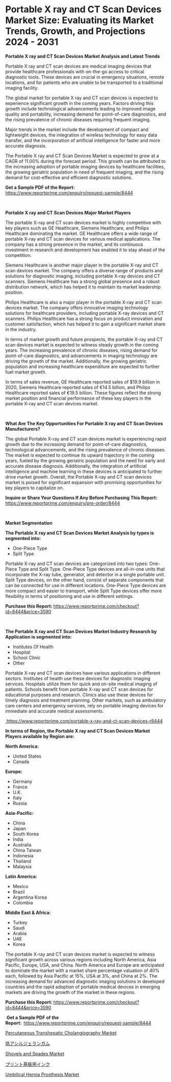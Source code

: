 <p><h1>Portable X ray and CT Scan Devices Market Size: Evaluating its Market Trends, Growth, and Projections 2024 - 2031</h1></p><p><strong>Portable X ray and CT Scan Devices Market Analysis and Latest Trends</strong></p>
<p><p>Portable X ray and CT scan devices are medical imaging devices that provide healthcare professionals with on-the-go access to critical diagnostic tools. These devices are crucial in emergency situations, remote locations, and for patients who are unable to be transported to a traditional imaging facility.</p><p>The global market for portable X ray and CT scan devices is expected to experience significant growth in the coming years. Factors driving this growth include technological advancements leading to improved image quality and portability, increasing demand for point-of-care diagnostics, and the rising prevalence of chronic diseases requiring frequent imaging.</p><p>Major trends in the market include the development of compact and lightweight devices, the integration of wireless technology for easy data transfer, and the incorporation of artificial intelligence for faster and more accurate diagnosis.</p><p>The Portable X ray and CT Scan Devices Market is expected to grow at a CAGR of 11.00% during the forecast period. This growth can be attributed to the increasing adoption of portable imaging devices by healthcare facilities, the growing geriatric population in need of frequent imaging, and the rising demand for cost-effective and efficient diagnostic solutions.</p></p>
<p><strong>Get a Sample PDF of the Report:&nbsp;</strong> <a href="https://www.reportprime.com/enquiry/request-sample/8444">https://www.reportprime.com/enquiry/request-sample/8444</a></p>
<p>&nbsp;</p>
<p><strong>Portable X ray and CT Scan Devices Major Market Players</strong></p>
<p><p>The portable X-ray and CT scan devices market is highly competitive with key players such as GE Healthcare, Siemens Healthcare, and Philips Healthcare dominating the market. GE Healthcare offers a wide range of portable X-ray and CT scan devices for various medical applications. The company has a strong presence in the market, and its continuous investment in research and development has enabled it to stay ahead of the competition.</p><p>Siemens Healthcare is another major player in the portable X-ray and CT scan devices market. The company offers a diverse range of products and solutions for diagnostic imaging, including portable X-ray devices and CT scanners. Siemens Healthcare has a strong global presence and a robust distribution network, which has helped it to maintain its market leadership position.</p><p>Philips Healthcare is also a major player in the portable X-ray and CT scan devices market. The company offers innovative imaging technology solutions for healthcare providers, including portable X-ray devices and CT scanners. Philips Healthcare has a strong focus on product innovation and customer satisfaction, which has helped it to gain a significant market share in the industry.</p><p>In terms of market growth and future prospects, the portable X-ray and CT scan devices market is expected to witness steady growth in the coming years. The increasing prevalence of chronic diseases, rising demand for point-of-care diagnostics, and advancements in imaging technology are driving the growth of the market. Additionally, the growing geriatric population and increasing healthcare expenditure are expected to further fuel market growth.</p><p>In terms of sales revenue, GE Healthcare reported sales of $19.9 billion in 2020, Siemens Healthcare reported sales of €14.5 billion, and Philips Healthcare reported sales of €19.5 billion. These figures reflect the strong market position and financial performance of these key players in the portable X-ray and CT scan devices market.</p></p>
<p>&nbsp;</p>
<p><strong>What Are The Key Opportunities For Portable X ray and CT Scan Devices Manufacturers?</strong></p>
<p><p>The global Portable X-ray and CT scan devices market is experiencing rapid growth due to the increasing demand for point-of-care diagnostics, technological advancements, and the rising prevalence of chronic diseases. The market is expected to continue its upward trajectory in the coming years, fueled by the growing geriatric population and the need for early and accurate disease diagnosis. Additionally, the integration of artificial intelligence and machine learning in these devices is anticipated to further drive market growth. Overall, the Portable X-ray and CT scan devices market is poised for significant expansion with promising opportunities for key players to capitalize on.</p></p>
<p><strong>Inquire or Share Your Questions If Any Before Purchasing This Report:</strong> <a href="https://www.reportprime.com/enquiry/pre-order/8444">https://www.reportprime.com/enquiry/pre-order/8444</a></p>
<p>&nbsp;</p>
<p><strong>Market Segmentation</strong></p>
<p><strong>The Portable X ray and CT Scan Devices Market Analysis by types is segmented into:</strong></p>
<p><ul><li>One-Piece Type</li><li>Split Type</li></ul></p>
<p><p>Portable X-ray and CT scan devices are categorized into two types: One-Piece Type and Split Type. One-Piece Type devices are all-in-one units that incorporate the X-ray tube, generator, and detector in a single portable unit. Split Type devices, on the other hand, consist of separate components that can be connected for use in different locations. One-Piece Type devices are more compact and easier to transport, while Split Type devices offer more flexibility in terms of positioning and use in different settings.</p></p>
<p><strong>Purchase this Report:&nbsp;</strong><a href="https://www.reportprime.com/checkout?id=8444&price=3590">https://www.reportprime.com/checkout?id=8444&price=3590</a></p>
<p>&nbsp;</p>
<p><strong>The Portable X ray and CT Scan Devices Market Industry Research by Application is segmented into:</strong></p>
<p><ul><li>Institutes Of Health</li><li>Hospital</li><li>School Clinic</li><li>Other</li></ul></p>
<p><p>Portable X-ray and CT scan devices have various applications in different sectors. Institutes of health use these devices for diagnostic imaging services. Hospitals utilize them for quick and on-site medical imaging of patients. Schools benefit from portable X-ray and CT scan devices for educational purposes and research. Clinics also use these devices for timely diagnosis and treatment planning. Other markets, such as ambulatory care centers and emergency services, rely on portable imaging devices for immediate and accurate medical assessments.</p></p>
<p><a href="https://www.reportprime.com/portable-x-ray-and-ct-scan-devices-r8444">&nbsp;https://www.reportprime.com/portable-x-ray-and-ct-scan-devices-r8444</a></p>
<p><strong>In terms of Region, the Portable X ray and CT Scan Devices Market Players available by Region are:</strong></p>
<p>
    <p> <strong> North America: </strong>
        <ul>
            <li>United States</li>
            <li>Canada</li>
        </ul>
        </p> 
    <p> <strong> Europe: </strong>
        <ul>
            <li>Germany</li>
            <li>France</li>
            <li>U.K.</li>
            <li>Italy</li>
            <li>Russia</li>
        </ul>
        </p> 
    <p> <strong> Asia-Pacific: </strong>
        <ul>
            <li>China</li>
            <li>Japan</li>
            <li>South Korea</li>
            <li>India</li>
            <li>Australia</li>
            <li>China Taiwan</li>
            <li>Indonesia</li>
            <li>Thailand</li>
            <li>Malaysia</li>
        </ul>
        </p> 
    <p> <strong> Latin America: </strong>
        <ul>
            <li>Mexico</li>
            <li>Brazil</li>
            <li>Argentina Korea</li>
            <li>Colombia</li>
        </ul>
        </p> 
    <p> <strong> Middle East & Africa: </strong>
        <ul>
            <li>Turkey</li>
            <li>Saudi</li>
            <li>Arabia</li>
            <li>UAE</li>
            <li>Korea</li>
        </ul>
    </p>
    </p>
<p><p>The portable X-ray and CT scan devices market is expected to witness significant growth across various regions including North America, Asia Pacific, Europe, USA, and China. North America and Europe are anticipated to dominate the market with a market share percentage valuation of 40% each, followed by Asia Pacific at 15%, USA at 3%, and China at 2%. The increasing demand for advanced diagnostic imaging solutions in developed countries and the rapid adoption of portable medical devices in emerging markets are driving the growth of the market in these regions.</p></p>
<p><strong>Purchase this Report: </strong><a href="https://www.reportprime.com/checkout?id=8444&price=3590">https://www.reportprime.com/checkout?id=8444&price=3590</a></p>
<p>&nbsp;<strong>Get a Sample PDF of the Report:&nbsp;&nbsp;</strong><a href="https://www.reportprime.com/enquiry/request-sample/8444">https://www.reportprime.com/enquiry/request-sample/8444</a></p>
<p><strong></strong></p>
<p><p><a href="https://github.com/mbisetmhermsr/Market-Research-Report-List-2/blob/main/percutaneous-transhepatic-cholangiography-market.md">Percutaneous Transhepatic Cholangiography Market</a></p><p><a href="https://github.com/RodHoppe07/Market-Research-Report-List-1/blob/main/986139522873.md">低アシルジェランガム</a></p><p><a href="https://www.linkedin.com/pulse/decoding-shovels-spades-market-deep-dive-latest-trends-segmentation-x6ncf?trackingId=qXyu1%2F5t2ZTzFN%2B0ztfNOA%3D%3D">Shovels and Spades Market</a></p><p><a href="https://github.com/laurenreichert/Market-Research-Report-List-1/blob/main/397971222872.md">プリント基板用インク</a></p><p><a href="https://www.linkedin.com/pulse/global-umbilical-hernia-prosthesis-market-size-trends-insights-bnfoe?trackingId=9bsjnEo5o%2FhPzO2A%2FdiS4w%3D%3D">Umbilical Hernia Prosthesis Market</a></p></p>